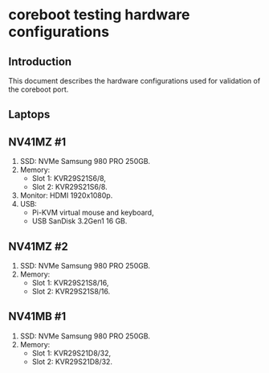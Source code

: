 # coreboot testing hardware configurations

## Introduction

This document describes the hardware configurations used for validation of the
coreboot port.

## Laptops

## NV41MZ #1

1. SSD: NVMe Samsung 980 PRO 250GB.
1. Memory:
    * Slot 1: KVR29S21S6/8,
    * Slot 2: KVR29S21S6/8.
1. Monitor: HDMI 1920x1080p.
1. USB:
    * Pi-KVM virtual mouse and keyboard,
    * USB SanDisk 3.2Gen1 16 GB.

## NV41MZ #2

1. SSD: NVMe Samsung 980 PRO 250GB.
1. Memory:
    * Slot 1: KVR29S21S8/16,
    * Slot 2: KVR29S21S8/16.

## NV41MB #1

1. SSD: NVMe Samsung 980 PRO 250GB.
1. Memory:
    * Slot 1: KVR29S21D8/32,
    * Slot 2: KVR29S21D8/32.
